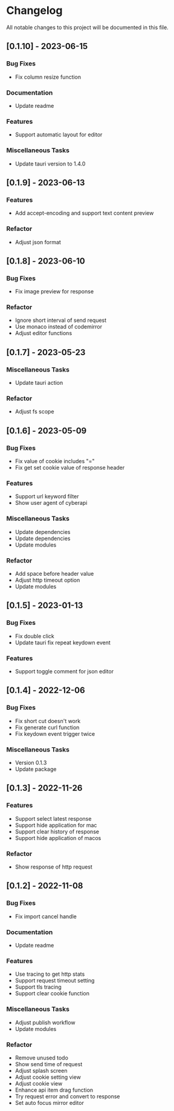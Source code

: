 # Changelog

All notable changes to this project will be documented in this file.

## [0.1.10] - 2023-06-15

### Bug Fixes

- Fix column resize function

### Documentation

- Update readme

### Features

- Support automatic layout for editor

### Miscellaneous Tasks

- Update tauri version to 1.4.0

## [0.1.9] - 2023-06-13

### Features

- Add accept-encoding and support text content preview

### Refactor

- Adjust json format

## [0.1.8] - 2023-06-10

### Bug Fixes

- Fix image preview for response

### Refactor

- Ignore short interval of send request
- Use monaco instead of codemirror
- Adjust editor functions

## [0.1.7] - 2023-05-23

### Miscellaneous Tasks

- Update tauri action

### Refactor

- Adjust fs scope

## [0.1.6] - 2023-05-09

### Bug Fixes

- Fix value of cookie includes "="
- Fix get set cookie value of response header

### Features

- Support url keyword filter
- Show user agent of cyberapi

### Miscellaneous Tasks

- Update dependencies
- Update dependencies
- Update modules

### Refactor

- Add space before header value
- Adjust http timeout option
- Update modules

## [0.1.5] - 2023-01-13

### Bug Fixes

- Fix double click
- Update tauri fix repeat keydown event

### Features

- Support toggle comment for json editor

## [0.1.4] - 2022-12-06

### Bug Fixes

- Fix short cut doesn't work
- Fix generate curl function
- Fix keydown event trigger twice

### Miscellaneous Tasks

- Version 0.1.3
- Update package

## [0.1.3] - 2022-11-26

### Features

- Support select latest response
- Support hide application for mac
- Support clear history of response
- Support hide application of macos

### Refactor

- Show response of http request

## [0.1.2] - 2022-11-08

### Bug Fixes

- Fix import cancel handle

### Documentation

- Update readme

### Features

- Use tracing to get http stats
- Support request timeout setting
- Support tls tracing
- Support clear cookie function

### Miscellaneous Tasks

- Adjust publish workflow
- Update modules

### Refactor

- Remove unused todo
- Show send time of request
- Adjust splash screen
- Adjust cookie setting view
- Adjust cookie view
- Enhance api item drag function
- Try request error and convert to response
- Set auto focus mirror editor

